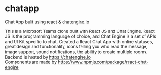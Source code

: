 # chatapp
Chat App bulit using react &amp; chatengine.io


This is a Microsoft Teams clone built with React JS and Chat Engine. React JS is the programming language of choice, and Chat Engine is a set of APIs and UI Kit specific to chat.
Created a React Chat App with online statuses, great design and functionality, icons telling you who read the message, image support, sound notifications, the ability to create multiple rooms.
Backend is hosted by https://chatengine.io  
Components are made by https://www.npmjs.com/package/react-chat-engine 
